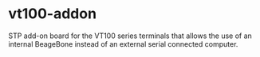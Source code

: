 vt100-addon
===========

STP add-on board for the VT100 series terminals that allows the use of an internal BeageBone instead of an external serial connected computer.

